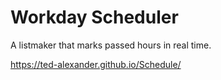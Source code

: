 # Workday Scheduler

A listmaker that marks passed hours in real time.

https://ted-alexander.github.io/Schedule/
